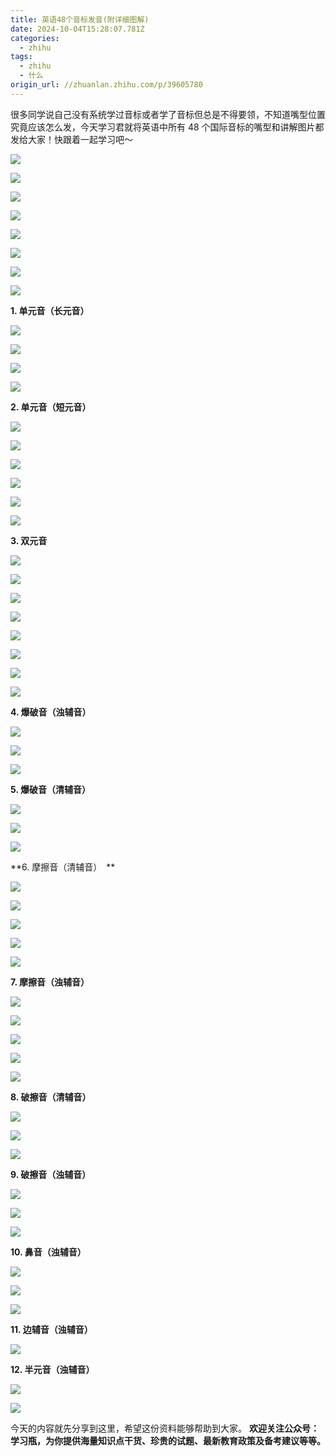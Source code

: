 ```yaml
---
title: 英语48个音标发音(附详细图解)
date: 2024-10-04T15:28:07.781Z
categories:
  - zhihu
tags:
  - zhihu
  - 什么
origin_url: //zhuanlan.zhihu.com/p/39605780
---
```

很多同学说自己没有系统学过音标或者学了音标但总是不得要领，不知道嘴型位置究竟应该怎么发，今天学习君就将英语中所有 48 个国际音标的嘴型和讲解图片都发给大家！快跟着一起学习吧～

![](https://pic3.zhimg.com/v2-c9d40b0185bfde2a0ec7953fd2f24524_b.jpg)

![](https://pica.zhimg.com/v2-78ebf44011e572c185a02be30f2c725e_b.jpg)

![](https://pic4.zhimg.com/v2-171ea2e789713d6834ad2ac448025173_b.jpg)

![](https://pic2.zhimg.com/v2-502101a483e5f3c311a9aca630bf803b_b.jpg)

![](https://picx.zhimg.com/v2-fb5894f3329e83dcb9a375a924699557_b.jpg)

![](https://pica.zhimg.com/v2-781840bd25037049f0b9708431187d0c_b.jpg)

![](https://pic4.zhimg.com/v2-bdb78b18e4cd869e402274134ee76425_b.jpg)

![](https://picx.zhimg.com/v2-5274d0e3f6fa75f765cd7d677f794e9b_b.jpg)

&#x20;**1. 单元音（长元音）**&#x20;

![](https://pic2.zhimg.com/v2-dace88bd546b329397fb9c13e5ed50df_b.jpg)

![](https://pic1.zhimg.com/v2-44d8550ac0042d792d5bd5ea2c6cf156_b.jpg)

![](https://pica.zhimg.com/v2-0dd96791e6e4df538a7f33467443e7d0_b.jpg)

![](https://pic1.zhimg.com/v2-934c478e918af8933ec1a25ebfee0a96_b.jpg)

&#x20;**2. 单元音（短元音）**&#x20;

![](https://pic2.zhimg.com/v2-30af0153ceda1406467979f50822f90b_b.jpg)

![](https://pic4.zhimg.com/v2-d4d05bc71e58a16e0a9b191f9a698133_b.jpg)

![](https://pic4.zhimg.com/v2-5eb85f13e3d9f405c626d85ff6dadeb9_b.jpg)

![](https://picx.zhimg.com/v2-eaac724b24f8e248201c169e1d8a8887_b.jpg)

![](https://pic3.zhimg.com/v2-98cef2dd544c47901696294126bf6242_b.jpg)

![](https://pica.zhimg.com/v2-35e8971d645df42a56697eb2e46c2c2c_b.jpg)

**3. 双元音**

![](https://picx.zhimg.com/v2-e1b6d9fff36dd105e15b568e12bde479_b.jpg)

![](https://pic2.zhimg.com/v2-a14f521c98e59a46daedc97af0264b97_b.jpg)

![](https://pic2.zhimg.com/v2-8bffc09cf499a071432f14ef6620ba0d_b.jpg)

![](https://pic4.zhimg.com/v2-38687b95ad0be345a543a9c0e1a0605d_b.jpg)

![](https://pic4.zhimg.com/v2-f53b45b2955ffceac7b7e735fb4b578b_b.jpg)

![](https://pic1.zhimg.com/v2-b23a98f5247eefb2a5e02214ea03f72c_b.jpg)

![](https://pic2.zhimg.com/v2-a28966214a77efd8b7c66d344becb8e7_b.jpg)

![](https://pica.zhimg.com/v2-3f03382edd36e8e2441e57ae58b9a690_b.jpg)

&#x20;**4. 爆破音（浊辅音）**&#x20;

![](https://pic2.zhimg.com/v2-8c7bc99bcc351d56d1c77a44bd6aa12b_b.jpg)

![](https://picx.zhimg.com/v2-2549088826e31f935331c54ccaac8e25_b.jpg)

![](https://pic3.zhimg.com/v2-c23b93e79d94b80664d46ca8e863e336_b.jpg)

&#x20;**5. 爆破音（清辅音）**&#x20;

![](https://pic2.zhimg.com/v2-f19c468dc3e51e1b861f629c2e3462c1_b.jpg)

![](https://pic2.zhimg.com/v2-1d88a517b01c9e9585923d5d0a536715_b.jpg)

![](https://pic1.zhimg.com/v2-bb71d0dffb0cede07192f30920231e60_b.jpg)

**6. 摩擦音（清辅音）　**

![](https://pica.zhimg.com/v2-085f300cd8e05bdc0342d451e6ca766e_b.jpg)

![](https://pic1.zhimg.com/v2-70055668078175852374db79fe8f91a4_b.jpg)

![](https://pic2.zhimg.com/v2-3ccc4388d2b7b6ada5c10c713a197cff_b.jpg)

![](https://pic2.zhimg.com/v2-74ddd8be555a5a694d3a8e63cd3508ff_b.jpg)

![](https://pic3.zhimg.com/v2-8eced45cd966ead44bc6900e91083678_b.jpg)

&#x20;**7. 摩擦音（浊辅音）**&#x20;

![](https://pic2.zhimg.com/v2-83f820f90d48b8bd7eef492f3c403cdf_b.jpg)

![](https://pic2.zhimg.com/v2-5de1f4e1528f6d045989f4aaf6874dc1_b.jpg)

![](https://pic1.zhimg.com/v2-af746299c9290a109977ac3d52df8e50_b.jpg)

![](https://picx.zhimg.com/v2-a64b85a0348e1cd52c550cf332ac0d2b_b.jpg)

![](https://pic1.zhimg.com/v2-21b9215b998aab398caeeb7ffa550a54_b.jpg)

&#x20;**8. 破擦音（清辅音）**&#x20;

![](https://pic2.zhimg.com/v2-6e807872059472354d288f1727243b01_b.jpg)

![](https://pic1.zhimg.com/v2-4a2ac5d8453046b7b774fac093999a02_b.jpg)

![](https://pic1.zhimg.com/v2-50a22cd2789c8d58c112203d6de1238a_b.jpg)

&#x20;**9. 破擦音（浊辅音）**&#x20;

![](https://picx.zhimg.com/v2-4d56e44ece0392542c5a8848de9428ff_b.jpg)

![](https://pic4.zhimg.com/v2-fdc1867c1b203248e2e81cc38557760d_b.jpg)

![](https://pic2.zhimg.com/v2-b7b86d485996d98d095dae5d2faa4ef3_b.jpg)

&#x20;**10. 鼻音（浊辅音）**&#x20;

![](https://pic1.zhimg.com/v2-0b88585b3a7b84115ab241cad21d0ed2_b.jpg)

![](https://pic2.zhimg.com/v2-6a45cbafa70358594725b620d1b5abe9_b.jpg)

![](https://pic2.zhimg.com/v2-4fa8c07be6e0d0217bb6d1b32cca0987_b.jpg)

&#x20;**11. 边辅音（浊辅音）**&#x20;

![](https://pica.zhimg.com/v2-1397b5b430c79111641b8e03b413b42e_b.jpg)

&#x20;**12. 半元音（浊辅音）**&#x20;

![](https://pica.zhimg.com/v2-0e70b5bda51b958d4c45aefd6b2cdfcc_b.jpg)

![](https://pic2.zhimg.com/v2-d1ea5ac2b7700caa4eaf734bce4c69cd_b.jpg)

今天的内容就先分享到这里，希望这份资料能够帮助到大家。 **欢迎关注公众号：学习瓶，为你提供海量知识点干货、珍贵的试题、最新教育政策及备考建议等等。**&#x20;
